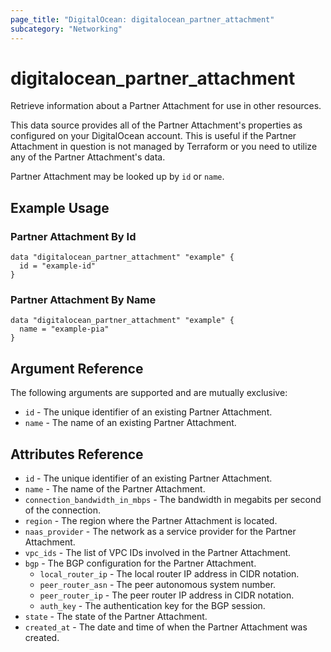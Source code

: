 ```yaml
---
page_title: "DigitalOcean: digitalocean_partner_attachment"
subcategory: "Networking"
---
```


# digitalocean_partner_attachment

Retrieve information about a Partner Attachment for use in other resources.

This data source provides all of the Partner Attachment's properties as configured on your
DigitalOcean account. This is useful if the Partner Attachment in question is not managed by
Terraform or you need to utilize any of the Partner Attachment's data.

Partner Attachment may be looked up by `id` or `name`.

## Example Usage

### Partner Attachment By Id

```hcl
data "digitalocean_partner_attachment" "example" {
  id = "example-id"
}
```

### Partner Attachment By Name

```hcl
data "digitalocean_partner_attachment" "example" {
  name = "example-pia"
}
```

## Argument Reference

The following arguments are supported and are mutually exclusive:

* `id` - The unique identifier of an existing Partner Attachment.
* `name` - The name of an existing Partner Attachment.

## Attributes Reference

* `id` - The unique identifier of an existing Partner Attachment.
* `name` - The name of the Partner Attachment.
* `connection_bandwidth_in_mbps` - The bandwidth in megabits per second of the connection.
* `region` - The region where the Partner Attachment is located.
* `naas_provider` - The network as a service provider for the Partner Attachment.
* `vpc_ids` - The list of VPC IDs involved in the Partner Attachment.
* `bgp` - The BGP configuration for the Partner Attachment.
    * `local_router_ip` - The local router IP address in CIDR notation.
    * `peer_router_asn` - The peer autonomous system number.
    * `peer_router_ip` - The peer router IP address in CIDR notation.
    * `auth_key` - The authentication key for the BGP session.
* `state` - The state of the Partner Attachment.
* `created_at` - The date and time of when the Partner Attachment was created.
